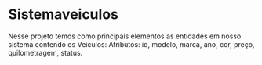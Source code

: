 # Sistemaveiculos
Nesse projeto temos como principais elementos  as entidades em nosso sistema contendo os Veículos: Atributos: id, modelo, marca, ano, cor, preço, quilometragem, status. 
